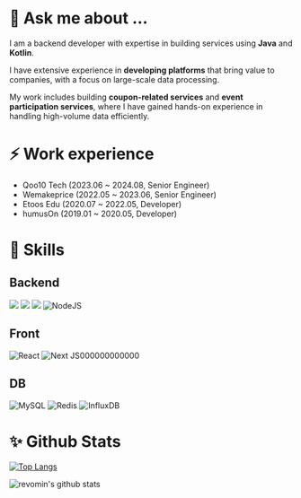 <!--
**hil00137/hil00137** is a  _special_ ✨ repository because its `README.md` (this file) appears on your GitHub profile.

- 👯 I’m looking to collaborate on ...
- 🤔 I’m looking for help with ...
- 
- 📫 How to reach me: ...
- 😄 Pronouns: ...🔭
- ⚡ Fun fact: ...
-->

# 💬 Ask me about ...
I am a backend developer with expertise in building services using **Java** and **Kotlin**. 

I have extensive experience in **developing platforms** that bring value to companies, with a focus on large-scale data processing. 

My work includes building **coupon-related services** and **event participation services**, where I have gained hands-on experience in handling high-volume data efficiently.

# ⚡ Work experience
- Qoo10 Tech (2023.06 ~ 2024.08, Senior Engineer)
- Wemakeprice (2022.05 ~ 2023.06, Senior Engineer)
- Etoos Edu (2020.07 ~ 2022.05, Developer)
- humusOn (2019.01 ~ 2020.05, Developer)

# 🌱 Skills
## Backend
![](https://img.shields.io/badge/Java-ED8B00?style=for-the-badge&logo=openjdk&logoColor=white)
![](https://img.shields.io/badge/Kotlin-0095D5?&style=for-the-badge&logo=kotlin&logoColor=white)
![](https://img.shields.io/badge/Spring-6DB33F?style=for-the-badge&logo=spring&logoColor=white)
![NodeJS](https://img.shields.io/badge/node.js-6DA55F?style=for-the-badge&logo=node.js&logoColor=white)

## Front
![React](https://img.shields.io/badge/react-%2320232a.svg?style=for-the-badge&logo=react&logoColor=%2361DAFB)
![Next JS](https://img.shields.io/badge/Next-black?style=for-the-badge&logo=next.js&logoColor=white)000000000000                                                                                                                                                                                                                                                                                                                                                                                                                 

## DB
![MySQL](https://img.shields.io/badge/mysql-4479A1.svg?style=for-the-badge&logo=mysql&logoColor=white)
![Redis](https://img.shields.io/badge/redis-%23DD0031.svg?style=for-the-badge&logo=redis&logoColor=white)
![InfluxDB](https://img.shields.io/badge/InfluxDB-22ADF6?style=for-the-badge&logo=InfluxDB&logoColor=white)

# ✨ Github Stats
[![Top Langs](https://github-readme-stats.vercel.app/api/top-langs/?username=hil00137&hide=html,css,javascript&layout=compact)](https://github.com/anuraghazra/github-readme-stats)

![revomin's github stats](https://github-readme-stats.vercel.app/api?username=hil00137&show=reviews,prs_merged,prs_merged_percentage&theme=dracula&hide=stars&show_icons=true)
